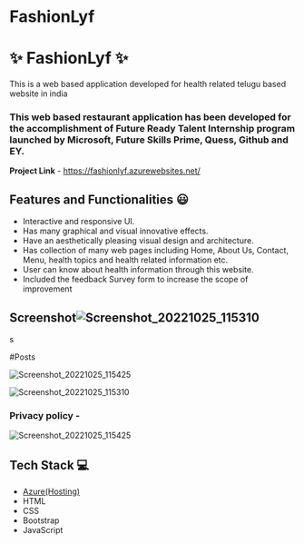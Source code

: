 # FashionLyf

# ✨ FashionLyf ✨

This is a web based application developed for health related telugu based website in india

### This web based restaurant application has been developed for the accomplishment of Future Ready Talent Internship program launched by Microsoft, Future Skills Prime, Quess, Github and EY.


**Project Link** - https://fashionlyf.azurewebsites.net/


## Features and Functionalities 😃

- Interactive and responsive UI.
- Has many graphical and visual innovative effects.
- Have an aesthetically pleasing visual design and architecture.
- Has collection of many web pages including Home, About Us, Contact, Menu, health topics and health related information etc.
- User can know about health information through this website.
- Included the feedback Survey form to increase the scope of improvement 

## Screenshot![Screenshot_20221025_115310](https://user-images.githubusercontent.com/111066064/197852600-d8201885-8315-4ee3-b0e6-fa9cfaca7463.png)
s

 
#Posts






![Screenshot_20221025_115425](https://user-images.githubusercontent.com/111066064/197854227-294dc0b4-0cd5-44cc-ace7-03e9972fed5a.png)







![Screenshot_20221025_115310](https://user-images.githubusercontent.com/111066064/197854258-22f68f38-198d-44b7-bf2b-db3f81076771.png)



### Privacy policy -




![Screenshot_20221025_115425](https://user-images.githubusercontent.com/111066064/197852696-1d2f466d-5439-4c46-be70-2dbcc8242d9e.png)


## Tech Stack 💻

- [Azure(Hosting)](https://azure.microsoft.com/en-in/features/azure-portal/)
- HTML
- CSS
- Bootstrap
- JavaScript
